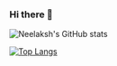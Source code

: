 ### Hi there 👋

![Neelaksh's GitHub stats](https://github-readme-stats.vercel.app/api?username=TheGodOfWar007&layout=compact&show_icons=true&theme=dracula)

[![Top Langs](https://github-readme-stats.vercel.app/api/top-langs/?username=TheGodOfWar007&layout=compact&langs_count=8&theme=dracula)](https://github.com/Geonhee-LEE)

<!--
**TheGodOfWar007/TheGodOfWar007** is a ✨ _special_ ✨ repository because its `README.md` (this file) appears on your GitHub profile.

Here are some ideas to get you started:

- 🔭 I’m currently working on ...
- 🌱 I’m currently learning ...
- 👯 I’m looking to collaborate on ...
- 🤔 I’m looking for help with ...
- 💬 Ask me about ...
- 📫 How to reach me: ...
- 😄 Pronouns: ...
- ⚡ Fun fact: ...
-->
